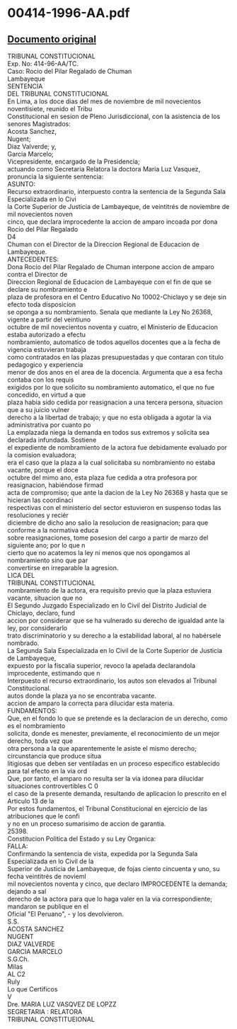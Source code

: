 
00414-1996-AA.pdf
=================
  
[Documento original](https://tc.gob.pe/jurisprudencia/1997/00414-1996-AA.pdf)  
---  
TRIBUNAL CONSTITUCIONAL  
Exp. No: 414-96-AA/TC.  
Caso: Rocio del Pilar Regalado de Chuman  
Lambayeque  
SENTENCIA  
DEL TRIBUNAL CONSTITUCIONAL  
En Lima, a los doce dias del mes de noviembre de mil novecientos noventisiete, reunido el Tribu  
Constitucional en sesion de Pleno Jurisdiccional, con la asistencia de los senores Magistrados:  
Acosta Sanchez,  
Nugent;  
Diaz Valverde; y,  
Garcia Marcelo;  
Vicepresidente, encargado de la Presidencia;  
actuando como Secretaria Relatora la doctora Maria Luz Vasquez, pronuncia la siguiente sentencia:  
ASUNTO:  
Recurso extraordinario, interpuesto contra la sentencia de la Segunda Sala Especializada en lo Civi  
la Corte Superior de Justicia de Lambayeque, de veintitrés de noviembre de mil novecientos noven  
cinco, que declara improcedente la accion de amparo incoada por dona Rocio del Pilar Regalado  
D4  
Chuman con el Director de la Direccion Regional de Educacion de Lambayeque.  
ANTECEDENTES:  
Dona Rocio del Pilar Regalado de Chuman interpone accion de amparo contra el Director de  
Direccion Regional de Educacion de Lambayeque con el fin de que se declare su nombramiento e  
plaza de profesora en el Centro Educativo No 10002-Chiclayo y se deje sin efecto toda disposicion  
se oponga a su nombramiento. Senala que mediante la Ley No 26368, vigente a partir del veintiuno  
octubre de mil novecientos noventa y cuatro, el Ministerio de Educacion estaba autorizado a efectu  
nombramiento, automatico de todos aquellos docentes que a la fecha de vigencia estuvieran trabaja  
como contratados en las plazas presupuestadas y que contaran con titulo pedagogico y experiencia  
menor de dos anos en el area de la docencia. Argumenta que a esa fecha contaba con los requis  
exigidos por lo que solicito su nombramiento automatico, el que no fue concedido, en virtud a que  
plaza habia sido cedida por reasignacion a una tercera persona, situacion que a su juicio vulner  
derecho a la libertad de trabajo; y que no esta obligada a agotar la via administrativa por cuanto po  
La emplazada niega la demanda en todos sus extremos y solicita sea declarada infundada. Sostiene  
el expediente de nombramiento de la actora fue debidamente evaluado por la comision evaluadora;  
era el caso que la plaza a la cual solicitaba su nombramiento no estaba vacante, porque el doce  
octubre del mimo ano, esta plaza fue cedida a otra profesora por reasignacion, habiéndose firmad  
acta de compromiso; que ante la dacion de la Ley No 26368 y hasta que se hicieran las coordinaci  
respectivas con el ministerio del sector estuvieron en suspenso todas las resoluciones y reciér  
diciembre de dicho ano salio la resolucion de reasignacion; para que conforme a la normativa educa  
sobre reasignaciones, tome posesion del cargo a partir de marzo del siguiente ano; por lo que n  
cierto que no acatemos la ley ni menos que nos opongamos al nombramiento sino que par  
convertirse en irreparable la agresion.  
LICA DEL  
TRIBUNAL CONSTITUCIONAL  
nombramiento de la actora, era requisito previo que la plaza estuviera vacante, situacion que no  
El Segundo Juzgado Especializado en lo Civil del Distrito Judicial de Chiclayo, declaro, fund  
accion por considerar que se ha vulnerado su derecho de igualdad ante la ley, por considerarlo  
trato discriminatorio y su derecho a la estabilidad laboral, al no habérsele nombrado.  
La Segunda Sala Especializada en lo Civil de la Corte Superior de Justicia de Lambayeque,  
expuesto por la fiscalia superior, revoco la apelada declarandola improcedente, estimando que n  
Interpuesto el recurso extraordinario, los autos son elevados al Tribunal Constitucional.  
autos donde la plaza ya no se encontraba vacante.  
accion de amparo la correcta para dilucidar esta materia.  
FUNDAMENTOS:  
Que, en el fondo lo que se pretende es la declaracion de un derecho, como es el nombramiento  
solicita, donde es menester, previamente, el reconocimiento de un mejor derecho, toda vez que  
otra persona a la que aparentemente le asiste el mismo derecho; circunstancia que produce situa  
litigiosas que deben ser ventiladas en un proceso especifico establecido para tal efecto en la via ord  
Que, por tanto, el amparo no resulta ser la via idonea para dilucidar situaciones controvertibles C 0  
el caso de la presente demanda, resultando de aplicacion lo prescrito en el Articulo 13 de la  
Por estos fundamentos, el Tribunal Constitucional en ejercicio de las atribuciones que le confi  
y no en un proceso sumarisimo de accion de garantia.  
25398.  
Constitucion Politica del Estado y su Ley Organica:  
FALLA:  
Confirmando la sentencia de vista, expedida por la Segunda Sala Especializada en lo Civil de la  
Superior de Justicia de Lambayeque, de fojas ciento cincuenta y uno, su fecha veintitrés de novieml  
mil novecientos noventa y cinco, que declaro IMPROCEDENTE la demanda; dejando a sal  
derecho de la actora para que lo haga valer en la via correspondiente; mandaron se publique en el  
Oficial "El Peruano", - y los devolvieron.  
S.S.  
ACOSTA SANCHEZ  
NUGENT  
DIAZ VALVERDE  
GARCIA MARCELO  
S.G.Ch.  
Milas  
AL C2  
Ruly  
Lo que Certificos  
V  
Dre. MARIA LUZ VASQVEZ DE LOPZZ  
SEGRETARIA : RELATORA  
TRIBUNAL CONSTITUEIONAL